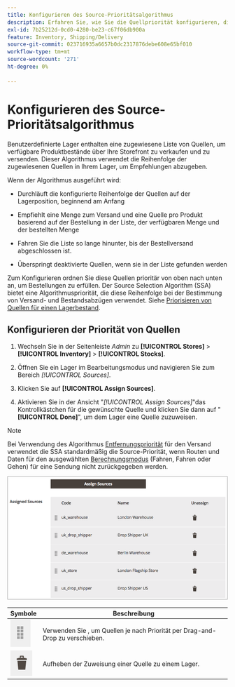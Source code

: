 ```yaml
---
title: Konfigurieren des Source-Prioritätsalgorithmus
description: Erfahren Sie, wie Sie die Quellpriorität konfigurieren, die für die Reihenfolge der zugewiesenen Quellen in Ihrem Lager verwendet wird, um Empfehlungen zu geben.
exl-id: 7b25212d-0cd0-4280-be23-c67f06db900a
feature: Inventory, Shipping/Delivery
source-git-commit: 023716935a6657b0dc2317876debe608e65bf010
workflow-type: tm+mt
source-wordcount: '271'
ht-degree: 0%

---
```


# Konfigurieren des Source-Prioritätsalgorithmus

Benutzerdefinierte Lager enthalten eine zugewiesene Liste von Quellen, um verfügbare Produktbestände über Ihre Storefront zu verkaufen und zu versenden. Dieser Algorithmus verwendet die Reihenfolge der zugewiesenen Quellen in Ihrem Lager, um Empfehlungen abzugeben.

Wenn der Algorithmus ausgeführt wird:

- Durchläuft die konfigurierte Reihenfolge der Quellen auf der Lagerposition, beginnend am Anfang

- Empfiehlt eine Menge zum Versand und eine Quelle pro Produkt basierend auf der Bestellung in der Liste, der verfügbaren Menge und der bestellten Menge

- Fahren Sie die Liste so lange hinunter, bis der Bestellversand abgeschlossen ist.

- Überspringt deaktivierte Quellen, wenn sie in der Liste gefunden werden

Zum Konfigurieren ordnen Sie diese Quellen prioritär von oben nach unten an, um Bestellungen zu erfüllen. Der Source Selection Algorithm (SSA) bietet eine Algorithmuspriorität, die diese Reihenfolge bei der Bestimmung von Versand- und Bestandsabzügen verwendet. Siehe [Priorisieren von Quellen für einen Lagerbestand](stocks-prioritize-sources.md).

## Konfigurieren der Priorität von Quellen

1. Wechseln Sie in der Seitenleiste _Admin_ zu **[!UICONTROL Stores]** > **[!UICONTROL Inventory]** > **[!UICONTROL Stocks]**.

1. Öffnen Sie ein Lager im Bearbeitungsmodus und navigieren Sie zum Bereich _[!UICONTROL Sources]_.

1. Klicken Sie auf **[!UICONTROL Assign Sources]**.

1. Aktivieren Sie in der Ansicht &quot;_[!UICONTROL Assign Sources]_&quot;das Kontrollkästchen für die gewünschte Quelle und klicken Sie dann auf &quot;**[!UICONTROL Done]**&quot;, um dem Lager eine Quelle zuzuweisen.

>[!NOTE]
>
>Bei Verwendung des Algorithmus [Entfernungspriorität](distance-priority-algorithm.md) für den Versand verwendet die SSA standardmäßig die Source-Priorität, wenn Routen und Daten für den ausgewählten [Berechnungsmodus](distance-priority-algorithm.md) (Fahren, Fahren oder Gehen) für eine Sendung nicht zurückgegeben werden.

![Reihenfolge der Source nach der Priorisierung](assets/inventory-stock-priority-after.png)

| Symbole | Beschreibung |
|----------------------------------------------|----------------------------------------------------------------|
| ![Ziehen Sie das Symbol per Drag-and-Drop, um die Priorität festzulegen](assets/icon-drag-and-drop-action.png) | Verwenden Sie , um Quellen je nach Priorität per Drag-and-Drop zu verschieben. |
| ![Klicken Sie auf das Symbol, um die Zuweisung einer Quelle aufzuheben](assets/icon-delete-action.png) | Aufheben der Zuweisung einer Quelle zu einem Lager. |
